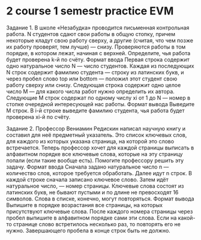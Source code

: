 # 2 course 1 semestr practice EVM
Задание 1.
В школе «Незабудка» проводится письменная контрольная работа. N студентов сдают свои работы в общую стопку, причем некоторые кладут свою работу сверху, а другие (считая, что чем позже их работу проверят, тем лучше) — снизу. Проверяются работы в том порядке, в котором лежат, начиная с верхней. Определите, чья работа будет проверена k-й по счёту.
Формат ввода
Первая строка содержит одно натуральное число N — число студентов.
Каждая из последующих N строк содержит фамилию студента — строку из латинских букв, и через пробел слово top или bottom — положил этот студент свою работу сверху или снизу.
Следующая строка содержит одно целое число M — для какого числа работ нужно определить их автора.
Следующие M строк содержат по одному числу xi от 1 до N — номер в стопке очередной интересующей нас работы.
Формат вывода
Выведите M строк. В i-й строке выведите фамилию студента, чья работа будет проверена xi-й по счёту.

Задание 2.
Профессор Вениамин Редискин написал научную книгу и составил для неё предметный указатель. Это список ключевых слов, для каждого из которых указана страница, на которой это слово встречается. Теперь профессор хочет для каждой страницы выписать в алфавитном порядке все ключевые слова, которые на эту страницу попали (если такие вообще есть). Помогите профессору решить эту задачу.
Формат ввода
Сначала задано натуральное число n — количество слов, которое требуется обработать. Далее идут n строк. В каждой строке сначала записано ключевое слово. Затем идёт натуральное число, — номер страницы. Ключевые слова состоят из латинских букв, не бывают пустыми и по длине не превосходят 16 символов. Слова в списке, конечно, могут повторяться.
Формат вывода
Выпишите в порядке возрастания все страницы, на которых присутствуют ключевые слова. После каждого номера страницы через пробел выпишите в алфавитном порядке сами эти слова. Если на какой-то странице слово встретилось несколько раз, то повторять его не нужно. Завершающего пробела в конце строк быть не должно.

